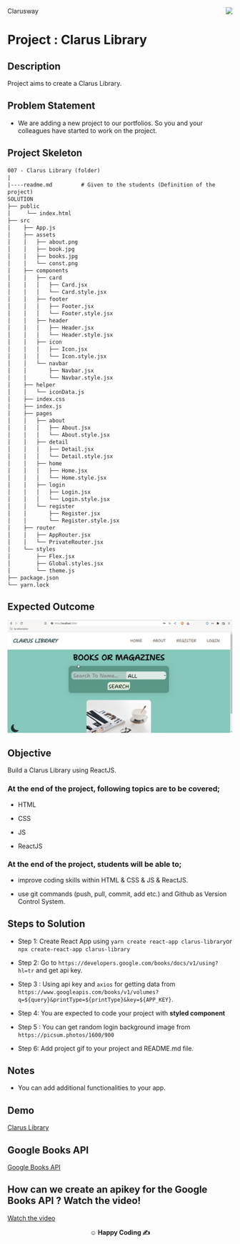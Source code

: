 <p>Clarusway<img align="right"
  src="https://secure.meetupstatic.com/photos/event/3/1/b/9/600_488352729.jpeg"  width="15px"></p>

# Project : Clarus Library

## Description

Project aims to create a Clarus Library.

## Problem Statement

- We are adding a new project to our portfolios. So you and your colleagues have started to work on the project.

## Project Skeleton

```
007 - Clarus Library (folder)
|
|----readme.md         # Given to the students (Definition of the project)
SOLUTION
├── public
│     └── index.html
├── src
│    ├── App.js
│    ├── assets
│    │   ├── about.png
│    │   ├── book.jpg
│    │   ├── books.jpg
│    │   └── const.png
│    ├── components
│    │   ├── card
│    │   │   ├── Card.jsx
│    │   │   └── Card.style.jsx
│    │   ├── footer
│    │   │   ├── Footer.jsx
│    │   │   └── Footer.style.jsx
│    │   ├── header
│    │   │   ├── Header.jsx
│    │   │   └── Header.style.jsx
│    │   ├── icon
│    │   │   ├── Icon.jsx
│    │   │   └── Icon.style.jsx
│    │   └── navbar
│    │       ├── Navbar.jsx
│    │       └── Navbar.style.jsx
│    ├── helper
│    │   └── iconData.js
│    ├── index.css
│    ├── index.js
│    ├── pages
│    │   ├── about
│    │   │   ├── About.jsx
│    │   │   └── About.style.jsx
│    │   ├── detail
│    │   │   ├── Detail.jsx
│    │   │   └── Detail.style.jsx
│    │   ├── home
│    │   │   ├── Home.jsx
│    │   │   └── Home.style.jsx
│    │   ├── login
│    │   │   ├── Login.jsx
│    │   │   └── Login.style.jsx
│    │   └── register
│    │       ├── Register.jsx
│    │       └── Register.style.jsx
│    ├── router
│    │   ├── AppRouter.jsx
│    │   └── PrivateRouter.jsx
│    └── styles
│        ├── Flex.jsx
│        ├── Global.styles.jsx
│        └── theme.js
├── package.json
└── yarn.lock
```

## Expected Outcome

![Clarus Library](clarus-library.gif)

## Objective

Build a Clarus Library using ReactJS.

### At the end of the project, following topics are to be covered;

- HTML

- CSS

- JS

- ReactJS

### At the end of the project, students will be able to;

- improve coding skills within HTML & CSS & JS & ReactJS.

- use git commands (push, pull, commit, add etc.) and Github as Version Control System.

## Steps to Solution

- Step 1: Create React App using `yarn create react-app clarus-library`or `npx create-react-app clarus-library`

- Step 2: Go to `https://developers.google.com/books/docs/v1/using?hl=tr` and get api key.

- Step 3 : Using api key and `axios` for getting data from `https://www.googleapis.com/books/v1/volumes?q=${query}&printType=${printType}&key=${APP_KEY}`.

- Step 4: You are expected to code your project with **styled component**

- Step 5 : You can get random login background image from `https://picsum.photos/1600/900`

- Step 6: Add project gif to your project and README.md file.

## Notes

- You can add additional functionalities to your app.

## Demo

<a href="https://clarus-library.vercel.app/" target="_blank">Clarus Library</a>

## Google Books API

<a href="https://developers.google.com/books/docs/v1/using" target="_blank">Google Books API</a>

## How can we create an apikey for the Google Books API ? Watch the video!

<a href="https://www.youtube.com/watch?v=lg6yA8oSW3s" target="_blank">
Watch the video
</a>

**<p align="center">&#9786; Happy Coding &#9997;</p>**
